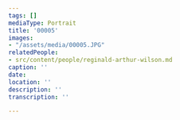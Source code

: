 ```yaml
---
tags: []
mediaType: Portrait
title: '00005'
images:
- "/assets/media/00005.JPG"
relatedPeople:
- src/content/people/reginald-arthur-wilson.md
caption: ''
date: 
location: ''
description: ''
transcription: ''

---
```


